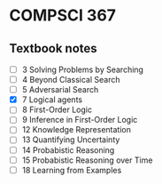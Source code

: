 # COMPSCI 367

## Textbook notes
* [ ] 3 Solving Problems by Searching
* [ ] 4 Beyond Classical Search
* [ ] 5 Adversarial Search
* [x] 7 Logical agents
* [ ] 8 First-Order Logic
* [ ] 9 Inference in First-Order Logic
* [ ] 12 Knowledge Representation
* [ ] 13 Quantifying Uncertainty
* [ ] 14 Probabistic Reasoning
* [ ] 15 Probabistic Reasoning over Time
* [ ] 18 Learning from Examples
